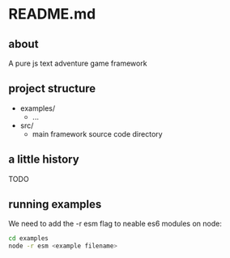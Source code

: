 README.md
=========

## about

A pure js text adventure game framework

## project structure

* examples/
    * ...
* src/
    * main framework source code directory

## a little history

TODO

## running examples

We need to add the -r esm flag to neable es6 modules on node:

```bash
cd examples
node -r esm <example filename>
```
